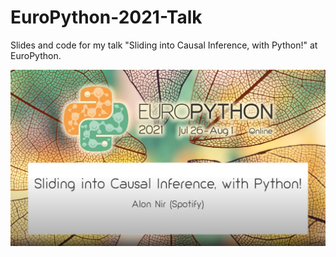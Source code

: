 # EuroPython-2021-Talk
Slides and code for my talk "Sliding into Causal Inference, with Python!" at EuroPython.

[![Watch the video](EuroPythonCover.png)](https://www.youtube.com/watch?v=3m4h3ApujGg)

